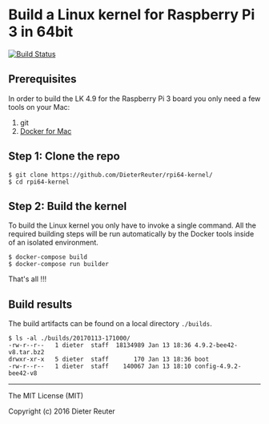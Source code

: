 
# Build a Linux kernel for Raspberry Pi 3 in 64bit
[![Build Status](https://travis-ci.com/DieterReuter/rpi64-kernel.svg?token=ExPqNxiRaVAPsjieDH9T&branch=master)](https://travis-ci.com/DieterReuter/rpi64-kernel)


## Prerequisites
In order to build the LK 4.9 for the Raspberry Pi 3 board you only need a few tools on your Mac:

1. git
2. [Docker for Mac](https://docs.docker.com/docker-for-mac/)


## Step 1: Clone the repo
```
$ git clone https://github.com/DieterReuter/rpi64-kernel/
$ cd rpi64-kernel
```


## Step 2: Build the kernel
To build the Linux kernel you only have to invoke a single command. All the required building steps will be run automatically by the Docker tools inside of an isolated environment.
```
$ docker-compose build
$ docker-compose run builder
```

That's all !!!


## Build results
The build artifacts can be found on a local directory `./builds`.
```
$ ls -al ./builds/20170113-171000/
-rw-r--r--   1 dieter  staff  18134989 Jan 13 18:36 4.9.2-bee42-v8.tar.bz2
drwxr-xr-x   5 dieter  staff       170 Jan 13 18:36 boot
-rw-r--r--   1 dieter  staff    140067 Jan 13 18:10 config-4.9.2-bee42-v8
```


---
The MIT License (MIT)

Copyright (c) 2016 Dieter Reuter
